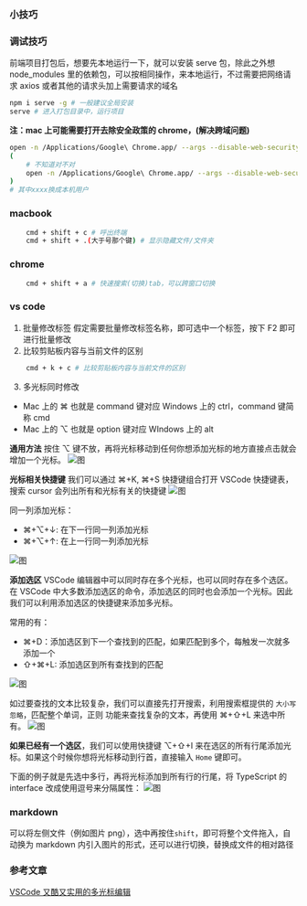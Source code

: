 ### 小技巧

### 调试技巧

前端项目打包后，想要先本地运行一下，就可以安装 serve 包，除此之外想 node_modules 里的依赖包，可以按相同操作，来本地运行，不过需要把网络请求 axios 或者其他的请求头加上需要请求的域名

```bash
npm i serve -g # 一般建议全局安装
serve # 进入打包目录中，运行项目
```

**注：mac 上可能需要打开去除安全政策的 chrome，(解决跨域问题)**

```sh
open -n /Applications/Google\ Chrome.app/ --args --disable-web-security  --user-data-dir=/Users/xxxx/Documents/ChormConfig
(
    # 不知道对不对
    open -n /Applications/Google\ Chrome.app/ --args --disable-web-security --user-data-dir=/Users/xxxx/Documents/ChromeDevUserData
)
# 其中xxxx换成本机用户
```

### macbook

```sh
    cmd + shift + c # 呼出终端
    cmd + shift + .(大于号那个键) # 显示隐藏文件/文件夹
```

### chrome

```sh
    cmd + shift + a # 快速搜索(切换)tab，可以跨窗口切换
```

### vs code

1. 批量修改标签
   假定需要批量修改标签名称，即可选中一个标签，按下 F2 即可进行批量修改
2. 比较剪贴板内容与当前文件的区别

```sh
    cmd + k + c # 比较剪贴板内容与当前文件的区别
```

3. 多光标同时修改

- Mac 上的 ⌘ 也就是 command 键对应 Windows 上的 ctrl，command 键简称 cmd
- Mac 上的 ⌥ 也就是 option 键对应 WIndows 上的 alt

**通用方法**
按住 ⌥ 键不放，再将光标移动到任何你想添加光标的地方直接点击就会增加一个光标。
![图](https://pic1.zhimg.com/v2-4cbc821d1ee007429f6db58d499ff44b_720w.webp?source=d16d100b)

**光标相关快捷键**
我们可以通过 ⌘+K, ⌘+S 快捷键组合打开 VSCode 快捷键表，搜索 cursor 会列出所有和光标有关的快捷键
![图](https://pic3.zhimg.com/80/v2-dac5053c8232abcd73c95eec52f1531e_1440w.webp)

同一列添加光标：

- ⌘+⌥+↓: 在下一行同一列添加光标
- ⌘+⌥+↑: 在上一行同一列添加光标

![图](https://pic2.zhimg.com/v2-fd0d05dc71ca4d44cd9885da31156837_720w.webp?source=d16d100b)

**添加选区**
VSCode 编辑器中可以同时存在多个光标，也可以同时存在多个选区。在 VSCode 中大多数添加选区的命令，添加选区的同时也会添加一个光标。因此我们可以利用添加选区的快捷键来添加多光标。

常用的有：

- ⌘+D：添加选区到下一个查找到的匹配，如果匹配到多个，每触发一次就多添加一个
- ⇧+⌘+L: 添加选区到所有查找到的匹配

![图](https://pic2.zhimg.com/v2-33af7106b1befaa42d74d3909e1d35cd_720w.webp?source=d16d100b)

如过要查找的文本比较复杂，我们可以直接先打开搜索，利用搜索框提供的 `大小写忽略`，匹配整个单词，正则 功能来查找复杂的文本，再使用 ⌘+⇧+L 来选中所有。
![图](https://pic3.zhimg.com/v2-5e6e4aaba5aa585ab076217a28074aa6_720w.webp?source=d16d100b)

**如果已经有一个选区**，我们可以使用快捷键 ⌥+⇧+I 来在选区的所有行尾添加光标。如果这个时候你想将光标移动到行首，直接输入 `Home` 键即可。

下面的例子就是先选中多行，再将光标添加到所有行的行尾，将 TypeScript 的 interface 改成使用逗号来分隔属性：
![图](https://pic2.zhimg.com/v2-738d14f9862c9c54ee1de9233da00cc1_720w.webp?source=d16d100b)

### markdown

可以将左侧文件（例如图片 png），选中再按住`shift`，即可将整个文件拖入，自动换为 markdown 内引入图片的形式，还可以进行切换，替换成文件的相对路径

### 参考文章
[VSCode 又酷又实用的多光标编辑](https://juejin.cn/post/7079693787328921637)